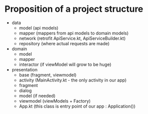 # Proposition of a project structure

- data
  - model (api models)
  - mapper (mappers from api models to domain models)
  - network (retrofit ApiService.kt, ApiServiceBuilder.kt)
  - repository (where actual requests are made)
- domain
  - model
  - mapper
  - interactor (if viewModel will grow to be huge)
- presentation
  - base (fragment, viewmodel)
  - activity (MainActivity.kt - the only activity in our app)
  - fragment
  - dialog
  - model (if needed)
  - viewmodel (viewModels + Factory)
  - App.kt (this class is entry point of our app : Application())

